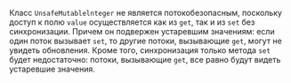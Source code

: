 Класс `UnsafeMutablelnteger` не является потокобезопасным, поскольку доступ к полю
`value` осуществляется как из `get`, так и из `set` без
синхронизации. Причем он подвержен устаревшим значениям: если один
поток вызывает `set`, то другие потоки, вызывающие `get`, могут не увидеть
обновления. Кроме того, синхронизация только метода `set` будет недостаточно:
потоки, вызывающие `get`, все равно будут видеть устаревшие значения.
